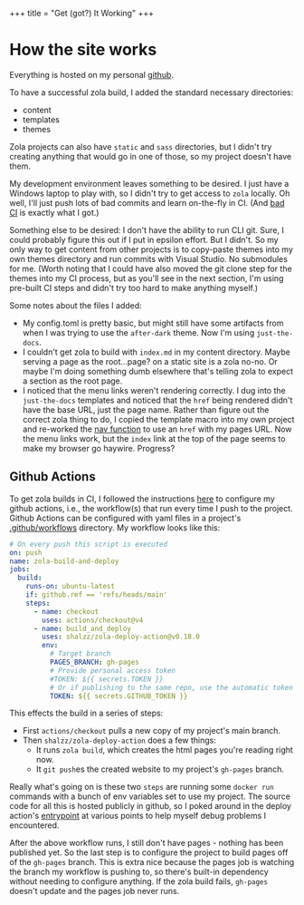 +++
title = "Get (got?) It Working"
+++

# How the site works

Everything is hosted on my personal
[github](https://github.com/soutjt14/soutjt14.github.io).

To have a successful zola build, I added the standard necessary directories:
- content
- templates
- themes

Zola projects can also have `static` and `sass` directories, but I didn't try
creating anything that would go in one of those, so my project doesn't have
them.

My development environment leaves something to be desired. I just have a
Windows laptop to play with, so I didn't try to get access to `zola` locally.
Oh well, I'll just push lots of bad commits and learn on-the-fly in CI. (And
[bad CI](https://github.com/soutjt14/soutjt14.github.io/commits/main/) is
exactly what I got.)

Something else to be desired: I don't have the ability to run CLI git. Sure, I
could probably figure this out if I put in epsilon effort. But I didn't. So my
only way to get content from other projects is to copy-paste themes into my own
themes directory and run commits with Visual Studio. No submodules for me.
(Worth noting that I could have also moved the git clone step for the themes
into my CI process, but as you'll see in the next section, I'm using pre-built
CI steps and didn't try too hard to make anything myself.)

Some notes about the files I added:
- My config.toml is pretty basic, but might still have some artifacts from when
I was trying to use the `after-dark` theme. Now I'm using `just-the-docs`.
- I couldn't get zola to build with `index.md` in my content directory. Maybe
serving a page as the root...page? on a static site is a zola no-no. Or maybe
I'm doing something dumb elsewhere that's telling zola to expect a section as
the root page.
- I noticed that the menu links weren't rendering correctly. I dug into the
`just-the-docs` templates and noticed that the `href` being rendered didn't
have the base URL, just the page name. Rather than figure out the correct zola
thing to do, I copied the template macro into my own project and re-worked the
[nav function](https://github.com/soutjt14/soutjt14.github.io/blob/main/templates/macros/nav.html#L24)
to use an `href` with my pages URL. Now the menu links work, but the `index`
link at the top of the page seems to make my browser go haywire. Progress?

## Github Actions

To get zola builds in CI, I followed the instructions
[here](https://www.getzola.org/documentation/deployment/github-pages/) to
configure my github actions, i.e., the workflow(s) that run every time I push
to the project. Github Actions can be configured with yaml files in a project's
[.github/workflows](https://github.com/soutjt14/soutjt14.github.io/tree/main/.github/workflows)
directory. My workflow looks like this:

```yaml
# On every push this script is executed
on: push
name: zola-build-and-deploy
jobs:
  build:
    runs-on: ubuntu-latest
    if: github.ref == 'refs/heads/main'
    steps:
      - name: checkout
        uses: actions/checkout@v4
      - name: build_and_deploy
        uses: shalzz/zola-deploy-action@v0.18.0
        env:
          # Target branch
          PAGES_BRANCH: gh-pages
          # Provide personal access token
          #TOKEN: ${{ secrets.TOKEN }}
          # Or if publishing to the same repo, use the automatic token
          TOKEN: ${{ secrets.GITHUB_TOKEN }}
```

This effects the build in a series of steps:
- First `actions/checkout` pulls a new copy of my project's main branch.
- Then `shalzz/zola-deploy-action` does a few things:
  - It runs `zola build`, which creates the html pages you're reading right now.
  - It `git push`es the created website to my project's `gh-pages` branch.

Really what's going on is these two `steps` are running some `docker run`
commands with a bunch of env variables set to use my project. The source code
for all this is hosted publicly in github, so I poked around in the deploy action's
[entrypoint](https://github.com/shalzz/zola-deploy-action/blob/master/entrypoint.sh)
at various points to help myself debug problems I encountered.

After the above workflow runs, I still don't have pages - nothing has been
published yet. So the last step is to configure the project to build pages off
of the `gh-pages` branch. This is extra nice because the pages job is watching
the branch my workflow is pushing to, so there's built-in dependency without
needing to configure anything. If the zola build fails, `gh-pages` doesn't
update and the pages job never runs.